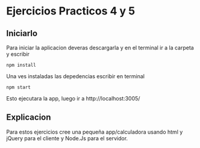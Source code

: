 # Ejercicios Practicos 4 y 5
 
## Iniciarlo
Para iniciar la aplicacion deveras descargarla y en el terminal ir a la carpeta y escribir

` npm install `

Una ves instaladas las depedencias escribir en terminal

` npm start `

Esto ejecutara la app, luego ir a http://localhost:3005/

## Explicacion
Para estos ejercicios cree una pequeña app/calculadora usando html y jQuery para el cliente y Node.Js para el servidor.